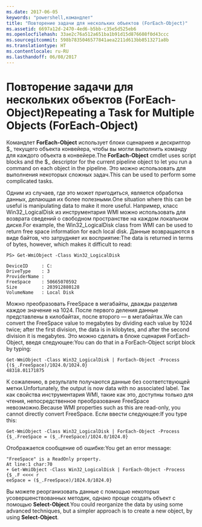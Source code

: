 ```yaml
---
ms.date: 2017-06-05
keywords: "powershell,командлет"
title: "Повторение задачи для нескольких объектов (ForEach-Object)"
ms.assetid: 6697a12d-2470-4ed6-b5bb-c35e5d525eb6
ms.openlocfilehash: 33ae2c76a512a651ba1b91d15d876608f0d43ccc
ms.sourcegitcommit: 598b7835046577841aea2211d613bb8513271a8b
ms.translationtype: HT
ms.contentlocale: ru-RU
ms.lasthandoff: 06/08/2017
---
```

# <a name="repeating-a-task-for-multiple-objects-foreach-object"></a><span data-ttu-id="e41b7-103">Повторение задачи для нескольких объектов (ForEach-Object)</span><span class="sxs-lookup"><span data-stu-id="e41b7-103">Repeating a Task for Multiple Objects (ForEach-Object)</span></span>
<span data-ttu-id="e41b7-104">Командлет **ForEach-Object** использует блоки сценариев и дескриптор $_ текущего объекта конвейера, чтобы вы могли выполнить команду для каждого объекта в конвейере.</span><span class="sxs-lookup"><span data-stu-id="e41b7-104">The **ForEach-Object** cmdlet uses script blocks and the $_ descriptor for the current pipeline object to let you run a command on each object in the pipeline.</span></span> <span data-ttu-id="e41b7-105">Это можно использовать для выполнения некоторых сложных задач.</span><span class="sxs-lookup"><span data-stu-id="e41b7-105">This can be used to perform some complicated tasks.</span></span>

<span data-ttu-id="e41b7-106">Одним из случаев, где это может пригодиться, является обработка данных, делающая их более полезными.</span><span class="sxs-lookup"><span data-stu-id="e41b7-106">One situation where this can be useful is manipulating data to make it more useful.</span></span> <span data-ttu-id="e41b7-107">Например, класс Win32_LogicalDisk из инструментария WMI можно использовать для возврата сведений о свободном пространстве на каждом локальном диске.</span><span class="sxs-lookup"><span data-stu-id="e41b7-107">For example, the Win32_LogicalDisk class from WMI can be used to return free space information for each local disk.</span></span> <span data-ttu-id="e41b7-108">Данные возвращаются в виде байтов, что затрудняет их восприятие:</span><span class="sxs-lookup"><span data-stu-id="e41b7-108">The data is returned in terms of bytes, however, which makes it difficult to read:</span></span>

```
PS> Get-WmiObject -Class Win32_LogicalDisk

DeviceID     : C:
DriveType    : 3
ProviderName :
FreeSpace    : 50665070592
Size         : 203912880128
VolumeName   : Local Disk
```

<span data-ttu-id="e41b7-109">Можно преобразовать FreeSpace в мегабайты, дважды разделив каждое значение на 1024. После первого деления данные представлены в килобайтах, после второго — в мегабайтах.</span><span class="sxs-lookup"><span data-stu-id="e41b7-109">We can convert the FreeSpace value to megabytes by dividing each value by 1024 twice; after the first division, the data is in kilobytes, and after the second division it is megabytes.</span></span> <span data-ttu-id="e41b7-110">Это можно сделать в блоке сценария ForEach-Object, введя следующее:</span><span class="sxs-lookup"><span data-stu-id="e41b7-110">You can do that in a ForEach-Object script block by typing:</span></span>

```
Get-WmiObject -Class Win32_LogicalDisk | ForEach-Object -Process {($_.FreeSpace)/1024.0/1024.0}
48318.01171875
```

<span data-ttu-id="e41b7-111">К сожалению, в результате получаются данные без соответствующей метки.</span><span class="sxs-lookup"><span data-stu-id="e41b7-111">Unfortunately, the output is now data with no associated label.</span></span> <span data-ttu-id="e41b7-112">Так как свойства инструментария WMI, такие как это, доступны только для чтения, непосредственное преобразование FreeSpace невозможно.</span><span class="sxs-lookup"><span data-stu-id="e41b7-112">Because WMI properties such as this are read-only, you cannot directly convert FreeSpace.</span></span> <span data-ttu-id="e41b7-113">Если ввести следующее:</span><span class="sxs-lookup"><span data-stu-id="e41b7-113">If you type this:</span></span>

```
Get-WmiObject -Class Win32_LogicalDisk | ForEach-Object -Process {$_.FreeSpace = ($_.FreeSpace)/1024.0/1024.0}
```

<span data-ttu-id="e41b7-114">Отображается сообщение об ошибке:</span><span class="sxs-lookup"><span data-stu-id="e41b7-114">You get an error message:</span></span>

```
"FreeSpace" is a ReadOnly property.
At line:1 char:70
+ Get-WmiObject -Class Win32_LogicalDisk | ForEach-Object -Process {$_.F <<<< r
eeSpace = ($_.FreeSpace)/1024.0/1024.0}
```

<span data-ttu-id="e41b7-115">Вы можете реорганизовать данные с помощью некоторых усовершенствованных методик, однако проще создать объект с помощью **Select-Object**.</span><span class="sxs-lookup"><span data-stu-id="e41b7-115">You could reorganize the data by using some advanced techniques, but a simpler approach is to create a new object, by using **Select-Object**.</span></span>

